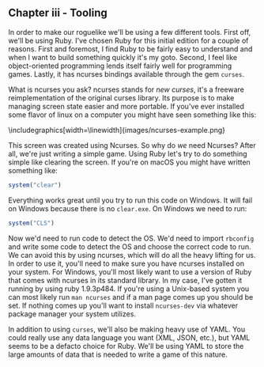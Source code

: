 ## Chapter iii - Tooling

In order to make our roguelike we'll be using a few different tools. First off, we'll be using Ruby. I've chosen Ruby for this initial edition for a couple of reasons. First and foremost, I find Ruby to be fairly easy to understand and when I want to build something quickly it's my goto. Second, I feel like object-oriented programming lends itself fairly well for programming games. Lastly, it has ncurses bindings available through the gem `curses`.

What is ncurses you ask? ncurses stands for *new curses*, it's a freeware reimplementation of the original curses library. Its purpose is to make managing screen state easier and more portable. If you've ever installed some flavor of linux on a computer you might have seen something like this:

\includegraphics[width=\linewidth]{images/ncurses-example.png}

This screen was created using Ncurses. So why do *we* need Ncurses? After all, we're just writing a simple game. Using Ruby let's try to do something simple like clearing the screen. If you're on macOS you might have written something like:

```ruby
system("clear")
```

Everything works great until you try to run this code on Windows. It will fail on Windows because there is no `clear.exe`. On Windows we need to run:

```ruby
system("CLS")
```

Now we'd need to run code to detect the OS. We'd need to import `rbconfig` and write some code to detect the OS and choose the correct code to run. We can avoid this by using ncurses, which will do all the heavy lifting for us. In order to use it, you'll need to make sure you have ncurses installed on your system. For Windows, you'll most likely want to use a version of Ruby that comes with ncurses in its standard library. In my case, I've gotten it running by using ruby 1.9.3p484. If you're using a Unix-based system you can most likely run `man ncurses` and if a man page comes up you should be set. If nothing comes up you'll want to install `ncurses-dev` via whatever package manager your system utilizes.

In addition to using `curses`, we'll also be making heavy use of YAML. You could really use any data language you want (XML, JSON, etc.), but YAML seems to be a defacto choice for Ruby. We'll be using YAML to store the large amounts of data that is needed to write a game of this nature.
